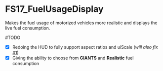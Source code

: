 # FS17_FuelUsageDisplay
Makes the fuel usage of motorized vehicles more realistic and displays the live fuel consumption.
  
  
#TODO
- [x] Redoing the HUD to fully support aspect ratios and uiScale (*will also fix* [#1](/../../issues/1))
- [x] Giving the ability to choose from **GIANTS** and **Realistic** fuel consumption
